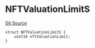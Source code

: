 # NFTValuationLimitS
[Git Source](https://github.com/thrackle-io/tron/blob/263e499d66345014a4fa5059735434da59124980/src/client/token/handler/diamond/RuleStorage.sol)


```solidity
struct NFTValuationLimitS {
    uint16 nftValuationLimit;
}
```

